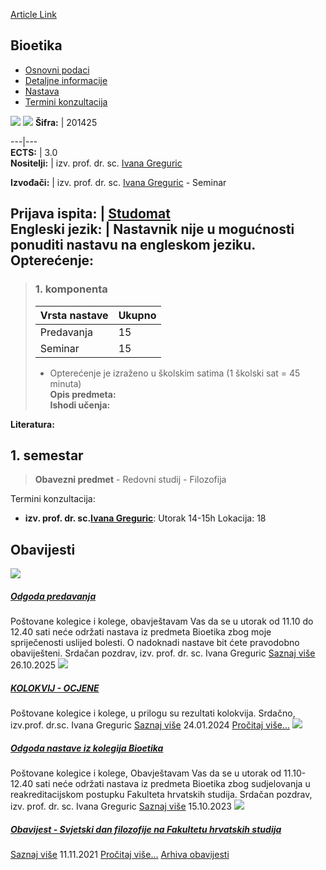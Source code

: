 [Article Link](https://www.fhs.hr/predmet/bio_a)

## Bioetika
  * [Osnovni podaci](https://www.fhs.hr/predmet/bio_a#v1id-523728_854267_1_0 "Osnovni podaci")
  * [Detaljne informacije](https://www.fhs.hr/predmet/bio_a#v1id-523728_854267_1_1 "Detaljne informacije")
  * [Nastava](https://www.fhs.hr/predmet/bio_a#v1id-523728_854267_1_2 "Nastava")
  * [Termini konzultacija](https://www.fhs.hr/predmet/bio_a#v1id-523728_854267_1_3 "Termini konzultacija")


[![](https://www.fhs.hr/img/flags/gif/hr.gif)](https://www.fhs.hr/predmet/bio_a) [![](https://www.fhs.hr/img/flags/gif/gb.gif)](https://www.fhs.hr/en/course/bio_a)
**Šifra:** |  201425  
  
---|---  
**ECTS:** |  3.0   
**Nositelji:** |  izv. prof. dr. sc. [Ivana Greguric](https://www.fhs.hr/djelatnik/ivana.greguric)   
  
**Izvođači:** |  izv. prof. dr. sc. [Ivana Greguric](https://www.fhs.hr/djelatnik/ivana.greguric) - Seminar  
  
**Prijava ispita:** |  [Studomat](http://www.isvu.hr/studomat)  
**Engleski jezik:** |  Nastavnik nije u mogućnosti ponuditi nastavu na engleskom jeziku.   
**Opterećenje:**  
---  
> ### 1. komponenta
> | Vrsta nastave | Ukupno  
> ---|---  
> Predavanja | 15  
> Seminar | 15  
> * Opterećenje je izraženo u školskim satima (1 školski sat = 45 minuta)   
**Opis predmeta:**  
> **Ishodi učenja:**  

  
**Literatura:**  

  
**1. semestar**  
---  
> **Obavezni predmet** - Redovni studij - Filozofija  
>   
Termini konzultacija: 
  * **izv. prof. dr. sc.[Ivana Greguric](https://www.fhs.hr/djelatnik/ivana.greguric)**: 
Utorak 14-15h 
Lokacija: 18 


## Obavijesti
[ ![](https://www.fhs.hr/_pub/themes_static/hrstud2024/default/img/default_news.jpg) ](https://www.fhs.hr/predmet/bio_a?@=21ubz#news_116144)
#####  [Odgoda predavanja](https://www.fhs.hr/predmet/bio_a?@=21ubz#news_116144)
Poštovane kolegice i kolege, obavještavam Vas da se u utorak od 11.10 do 12.40 sati neće održati nastava iz predmeta Bioetika zbog moje spriječenosti uslijed bolesti. O nadoknadi nastave bit ćete pravodobno obaviješteni. Srdačan pozdrav, izv. prof. dr. sc. Ivana Greguric 
[Saznaj više](https://www.fhs.hr/predmet/bio_a?@=21ubz#news_116144)
26.10.2025
[ ![](https://www.fhs.hr/_pub/themes_static/hrstud2024/default/img/default_news.jpg) ](https://www.fhs.hr/predmet/bio_a?@=21m54#news_116144)
#####  [KOLOKVIJ - OCJENE](https://www.fhs.hr/predmet/bio_a?@=21m54#news_116144)
Poštovane kolegice i kolege, u prilogu su rezultati kolokvija. Srdačno, izv.prof. dr.sc. Ivana Greguric 
[Saznaj više](https://www.fhs.hr/predmet/bio_a?@=21m54#news_116144)
24.01.2024
[Pročitaj više...](https://www.fhs.hr/predmet/bio_a?@=21m54#news_116144 "Pročitaj obavijest: KOLOKVIJ - OCJENE")
[ ![](https://www.fhs.hr/_pub/themes_static/hrstud2024/default/img/default_news.jpg) ](https://www.fhs.hr/predmet/bio_a?@=21lc7#news_116144)
#####  [Odgoda nastave iz kolegija Bioetika](https://www.fhs.hr/predmet/bio_a?@=21lc7#news_116144)
Poštovane kolegice i kolege, Obavještavam Vas da se u utorak od 11.10-12.40 sati neće održati nastava iz predmeta Bioetika zbog sudjelovanja u reakreditacijskom postupku Fakulteta hrvatskih studija. Srdačan pozdrav, izv. prof. dr. sc. Ivana Greguric 
[Saznaj više](https://www.fhs.hr/predmet/bio_a?@=21lc7#news_116144)
15.10.2023
[ ![](https://www.fhs.hr/_pub/themes_static/hrstud2024/default/img/default_news.jpg) ](https://www.fhs.hr/predmet/bio_a?@=21gn8#news_116144)
#####  [Obavijest - Svjetski dan filozofije na Fakultetu hrvatskih studija](https://www.fhs.hr/predmet/bio_a?@=21gn8#news_116144)
[Saznaj više](https://www.fhs.hr/predmet/bio_a?@=21gn8#news_116144)
11.11.2021
[Pročitaj više...](https://www.fhs.hr/predmet/bio_a?@=21gn8#news_116144 "Pročitaj obavijest: Obavijest - Svjetski dan filozofije na Fakultetu hrvatskih studija")
[Arhiva obavijesti](https://www.fhs.hr/predmet/bio_a?@=2189b#news_116144 "Arhiva obavijesti")
